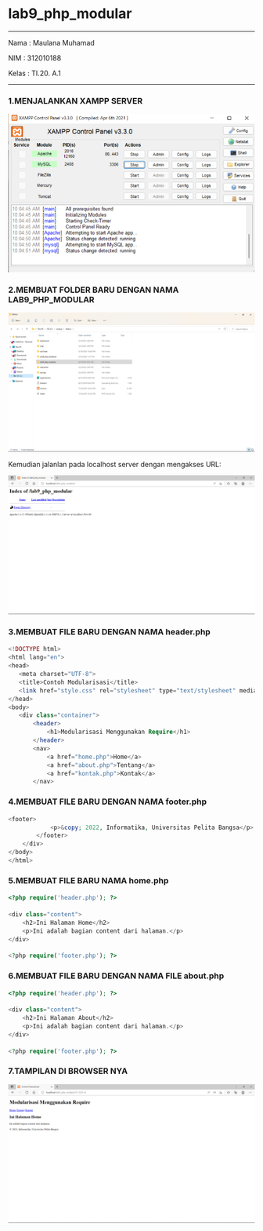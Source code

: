 # lab9_php_modular

<hr>
Nama    : Maulana Muhamad <br>

NIM     : 312010188 <br>

Kelas   : TI.20. A.1 <br>
<hr>

### 1.MENJALANKAN XAMPP SERVER

![Menambahkan_Paragraf](pict/ss1.png)

### 2.MEMBUAT FOLDER BARU DENGAN NAMA LAB9_PHP_MODULAR

![Menambahkan_Paragraf](pict/ss2.png)

Kemudian jalanlan pada localhost server dengan mengakses URL:

![Menambahkan_Paragraf](pict/ss3.png)

### 3.MEMBUAT FILE BARU DENGAN NAMA header.php

```php
<!DOCTYPE html>
<html lang="en">
<head>
   <meta charset="UTF-8">
   <title>Contoh Modularisasi</title>
   <link href="style.css" rel="stylesheet" type="text/stylesheet" media="screen" />
</head>
<body>
   <div class="container">
       <header>
           <h1>Modularisasi Menggunakan Require</h1>
       </header>
       <nav>
           <a href="home.php">Home</a>
           <a href="about.php">Tentang</a>
           <a href="kontak.php">Kontak</a>
       </nav>
```

### 4.MEMBUAT FILE BARU DENGAN NAMA footer.php

```php
<footer>
            <p>&copy; 2022, Informatika, Universitas Pelita Bangsa</p>
        </footer>
    </div>
</body>
</html>
```

### 5.MEMBUAT FILE BARU NAMA home.php


```php
<?php require('header.php'); ?>

<div class="content">
    <h2>Ini Halaman Home</h2>
    <p>Ini adalah bagian content dari halaman.</p>
</div>

<?php require('footer.php'); ?>
```

### 6.MEMBUAT FILE BARU DENGAN NAMA FILE about.php

```php
<?php require('header.php'); ?>

<div class="content">
    <h2>Ini Halaman About</h2>
    <p>Ini adalah bagian content dari halaman.</p>
</div>

<?php require('footer.php'); ?>
```

### 7.TAMPILAN DI BROWSER NYA

![Menambahkan_Paragraf](pict/ss4.png)
